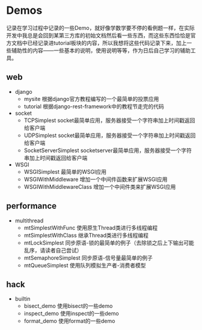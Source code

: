 # Demos

记录在学习过程中记录的一些Demo，就好像学数学要不停的看例题一样，在实际开发中我总是会回到某第三方库的初始文档然后看一些东西，而这些东西恰恰是官方文档中已经记录进tutorial板块的内容，所以我想将这些代码记录下来，加上一些辅助性的内容——一些基本的说明，使用说明等等，作为日后自己学习的辅助工具。

## web
- django
    - mysite 根据django官方教程编写的一个最简单的投票应用
    - tutorial 根据django-rest-framework中的教程节走完的代码
- socket
    - TCPSimplest socket最简单应用，服务器接受一个字符串加上时间戳返回给客户端
    - UDPSimplest socket最简单应用，服务器接受一个字符串加上时间戳返回给客户端
    - SocketServerSimplest socketserver最简单应用，服务器接受一个字符串加上时间戳返回给客户端
- WSGI
    - WSGISimplest 最简单的WSGI应用
    - WSGIWithMiddleware 增加一个中间件函数来扩展WSGI应用
    - WSGIWithMiddlewareClass 增加一个中间件类来扩展WSGI应用
    
## performance
- multithread
    - mtSimplestWithFunc 使用原生Thread类进行多线程编程
    - mtSimplestWithClass 继承Thread类进行多线程编程
    - mtLockSimplest 同步原语-锁的最简单的例子（去除锁之后上下输出可能乱序，请读者自己尝试）
    - mtSemaphoreSimplest 同步原语-信号量最简单的例子
    - mtQueueSimplest 使用队列模拟生产者-消费者模型
    
## hack
- builtin
    - bisect_demo 使用bisect的一些demo
    - inspect_demo 使用inspect的一些demo
    - format_demo 使用format的一些demo